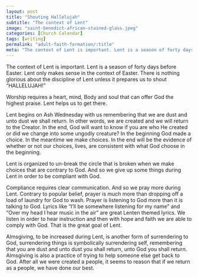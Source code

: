 ```yaml
---
layout: post
title: "Shouting Hallelujah"
subtitle: "The context of Lent"
image: "saint-benedict-african-stained-glass.jpeg"
categories: [Church Calendar]
tags: [writing]
permalink: "adult-faith-formation/:title"
meta: "The context of Lent is important. Lent is a season of forty days before Easter. Lent only makes sense in the context of Easter. There is nothing glorious about the discipline of Lent unless it prepares us to shout HALLELUJAH!"
---
```

The context of Lent is important. Lent is a season of forty days before Easter. Lent only makes sense in the context of Easter. There is nothing glorious about the discipline of Lent unless it prepares us to shout “HALLELUJAH!”
<!--more-->

Worship requires a heart, mind, Body and soul that can offer God the highest praise. Lent helps us to get there.

Lent begins on Ash Wednesday with us remembering that we are dust and unto dust we shall return. In other words, we are created and we will return to the Creator. In the end, God will want to know if you are who He created or did we change into some ungodly creature? In the beginning God made a choice. In the meantime we make choices. In the end will be the evidence of whether or not our choices, lives, are consistent with what God choose in the beginning.

Lent is organized to un-break the circle that is broken when we make choices that are contrary to God. And so we give up some things during Lent in order to be compliant with God.

Compliance requires clear communication. And so we pray more during Lent. Contrary to popular belief, prayer is much more than dropping off a load of laundry for God to wash. Prayer is listening to God more than it is talking to God. Lyrics like “I’ll be somewhere listening for my name” and “Over my head I hear music in the air” are great Lenten themed lyrics. We listen in order to hear instruction and then with hope and faith we are able to comply with God. That is the great goal of Lent.

Almsgiving, to be increased during Lent, is another form of surrendering to God, surrendering things is symbolically surrendering self, remembering that you are dust and unto dust you shall return, unto God you shall return. Almsgiving is also a practice of trying to help someone else get back to God. After all we were created a people, it seems to reason that if we return as a people, we have done our best.